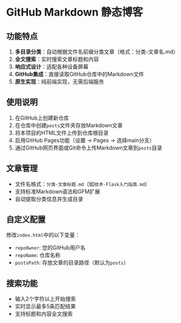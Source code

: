 
# GitHub Markdown 静态博客

## 功能特点

1. **多目录分类**：自动根据文件名前缀分类文章（格式：分类-文章名.md）
2. **全文搜索**：实时搜索文章标题和内容
3. **响应式设计**：适配各种设备屏幕
4. **GitHub集成**：直接读取GitHub仓库中的Markdown文件
5. **原生实现**：纯前端实现，无需后端服务

## 使用说明

1. 在GitHub上创建新仓库
2. 在仓库中创建`posts`文件夹存放Markdown文章
3. 将本项目的HTML文件上传到仓库根目录
4. 启用GitHub Pages功能（设置 -> Pages -> 选择main分支）
5. 通过GitHub网页界面或Git命令上传Markdown文章到`posts`目录

## 文章管理

- 文件名格式：`分类-文章标题.md`（如`技术-Flask入门指南.md`）
- 支持标准Markdown语法和GFM扩展
- 自动提取分类信息并生成目录

## 自定义配置

修改`index.html`中的以下变量：
- `repoOwner`: 您的GitHub用户名
- `repoName`: 仓库名称
- `postsPath`: 存放文章的目录路径（默认为`posts`）

## 搜索功能

- 输入2个字符以上开始搜索
- 实时显示最多5条匹配结果
- 支持标题和内容全文搜索
